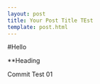 ```yaml
---
layout: post
title: Your Post Title TEst
template: post.html
---
```

#Hello

**Heading

Commit Test 01